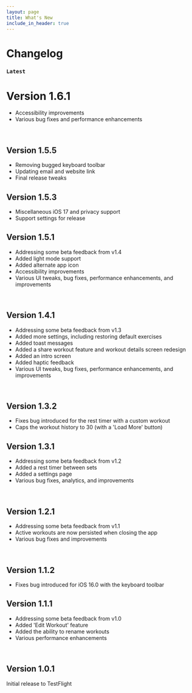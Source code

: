 ```yaml
---
layout: page
title: What's New
include_in_header: true
---
```


# Changelog

### `Latest`

# **Version 1.6.1**
- Accessibility improvements
- Various bug fixes and performance enhancements

<br>

## **Version 1.5.5**
- Removing bugged keyboard toolbar
- Updating email and website link
- Final release tweaks

## **Version 1.5.3**
- Miscellaneous iOS 17 and privacy support
- Support settings for release

## **Version 1.5.1**
- Addressing some beta feedback from v1.4
- Added light mode support
- Added alternate app icon
- Accessibility improvements
- Various UI tweaks, bug fixes, performance enhancements, and improvements

<br>

## **Version 1.4.1**
- Addressing some beta feedback from v1.3
- Added more settings, including restoring default exercises
- Added toast messages
- Added a share workout feature and workout details screen redesign
- Added an intro screen
- Added haptic feedback
- Various UI tweaks, bug fixes, performance enhancements, and improvements

<br>

## **Version 1.3.2**
- Fixes bug introduced for the rest timer with a custom workout
- Caps the workout history to 30 (with a 'Load More' button)

## **Version 1.3.1**
- Addressing some beta feedback from v1.2
- Added a rest timer between sets
- Added a settings page
- Various bug fixes, analytics, and improvements

<br>

## **Version 1.2.1**
- Addressing some beta feedback from v1.1
- Active workouts are now persisted when closing the app
- Various bug fixes and improvements

<br>

## **Version 1.1.2**
- Fixes bug introduced for iOS 16.0 with the keyboard toolbar

## **Version 1.1.1**
- Addressing some beta feedback from v1.0
- Added 'Edit Workout' feature
- Added the ability to rename workouts
- Various performance enhancements

<br>

## **Version 1.0.1**
Initial release to TestFlight
